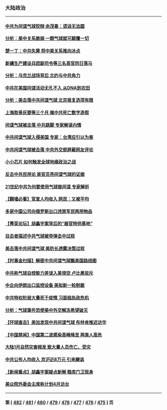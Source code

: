 ### 大陆政治
---
#### [中共为间谍气球狡辩 余茂春：谎话无法圆](../../pages/ncid277/n13923437.md) 
#### [分析：美中关系脆弱 一颗气球就可颠覆一切](../../pages/ncid277/n13923439.md) 
#### [楚一丁：中共失算 将中美关系推向冰点](../../pages/ncid277/n13923448.md) 
#### [新疆生产建设兵团副司令等三名高官同日落马](../../pages/ncid277/n13923399.md) 
#### [分析：乌克兰战场背后 北约与中共角力](../../pages/ncid277/n13923347.md) 
#### [中共在美国间谍活动无孔不入 从DNA到农田](../../pages/ncid277/n13923302.md) 
#### [分析：美击落中共间谍气球 北京报复选项有限](../../pages/ncid277/n13923349.md) 
#### [上海取骨灰要等三个月 揭中共死亡数字造假](../../pages/ncid277/n13923327.md) 
#### [间谍气球被击落 中共跳脚 专家解读内情](../../pages/ncid277/n13923181.md) 
#### [中共间谍气球入侵美国 专家：台湾应引以为鉴](../../pages/ncid277/n13923007.md) 
#### [中共间谍气球被击落 中共外交部屏蔽网友评论](../../pages/ncid277/n13923127.md) 
#### [小小芯片 如何触发全球地缘政治之战](../../pages/ncid277/n13920548.md) 
#### [反击中共民用论 美官员亮间谍气球的证据](../../pages/ncid277/n13922833.md) 
#### [21世纪中共为何要使用气球做间谍 专家解析](../../pages/ncid277/n13922755.md) 
#### [【翻墙必看】官宣人均收入 网民：又被平均](../../pages/ncid277/n13922823.md) 
#### [多家中国公司向俄罗斯出口违禁军民两用物品](../../pages/ncid277/n13922713.md) 
#### [【菁英论坛】胡鑫宇案背后的“器官特供基地”](../../pages/ncid277/n13922698.md) 
#### [目击者描述中共气球被导弹击中过程](../../pages/ncid277/n13922715.md) 
#### [美击落中共间谍气球 美防长透露决策过程](../../pages/ncid277/n13922701.md) 
#### [【时事金扫描】解密中共间谍气球飘美国路线图](../../pages/ncid277/n13922575.md) 
#### [中共称气球自控能力差误入美领空 卢比奥驳斥](../../pages/ncid277/n13922650.md) 
#### [中企向伊朗出口监控设备 美拟新一轮制裁](../../pages/ncid277/n13922626.md) 
#### [中共特权阶层大量死于疫情 习面临执政危机](../../pages/ncid277/n13922611.md) 
#### [分析：气球事件恐使美中外交解冻希望破灭](../../pages/ncid277/n13922587.md) 
#### [【环球直击】美加发现中共间谍气球 布林肯推迟访华](../../pages/ncid277/n13921829.md) 
#### [【中国禁闻】中国第二波感染高峰降至 两类人高危](../../pages/ncid277/n13921918.md) 
#### [大陆1月自然灾害频发 致大量人员伤亡、受灾](../../pages/ncid277/n13922370.md) 
#### [中共公布人均收入 京沪近8万元 引来謿讽](../../pages/ncid277/n13922312.md) 
#### [【新闻看点】胡鑫宇案疑点新解 粮库门卫现身](../../pages/ncid277/n13921921.md) 
#### [美众院外委会主席称计划4月访台](../../pages/ncid277/n13922155.md) 

---
#### 第 [ [482](./482.md) / [481](./481.md) / [480](./480.md) / [479](./479.md) / [478](./478.md) / [477](./477.md) / [476](./476.md) / [475](./475.md) ] 页
